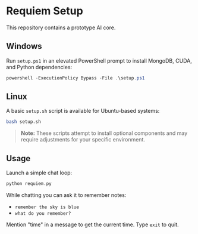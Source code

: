 # Requiem Setup

This repository contains a prototype AI core.

## Windows
Run `setup.ps1` in an elevated PowerShell prompt to install MongoDB, CUDA, and Python dependencies:

```powershell
powershell -ExecutionPolicy Bypass -File .\setup.ps1
```

## Linux
A basic `setup.sh` script is available for Ubuntu-based systems:

```bash
bash setup.sh
```

> **Note:** These scripts attempt to install optional components and may require adjustments for your specific environment.

## Usage

Launch a simple chat loop:

```bash
python requiem.py
```

While chatting you can ask it to remember notes:

- `remember the sky is blue`
- `what do you remember?`

Mention "time" in a message to get the current time. Type `exit` to quit.
